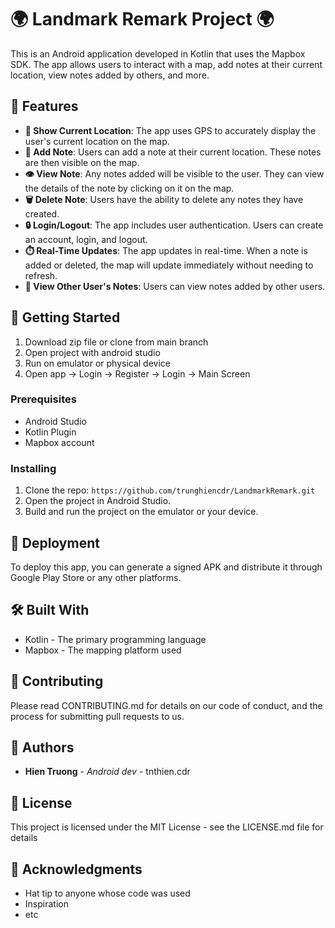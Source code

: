 
# 🌍 Landmark Remark Project 🌍

This is an Android application developed in Kotlin that uses the Mapbox SDK. The app allows users to interact with a map, add notes at their current location, view notes added by others, and more.

## 🚀 Features

- **📍 Show Current Location**: The app uses GPS to accurately display the user's current location on the map.
- **📝 Add Note**: Users can add a note at their current location. These notes are then visible on the map.
- **👁️ View Note**: Any notes added will be visible to the user. They can view the details of the note by clicking on it on the map.
- **🗑️ Delete Note**: Users have the ability to delete any notes they have created.
- **🔒 Login/Logout**: The app includes user authentication. Users can create an account, login, and logout.
- **⏱️ Real-Time Updates**: The app updates in real-time. When a note is added or deleted, the map will update immediately without needing to refresh.
- **👥 View Other User's Notes**: Users can view notes added by other users.

## 🏁 Getting Started

1. Download zip file or clone from main branch
2. Open project with android studio
3. Run on emulator or physical device
4. Open app -> Login -> Register -> Login -> Main Screen
   
### Prerequisites

- Android Studio
- Kotlin Plugin
- Mapbox account

### Installing

1. Clone the repo: `https://github.com/trunghiencdr/LandmarkRemark.git`
2. Open the project in Android Studio.
3. Build and run the project on the emulator or your device.


## 🚀 Deployment

To deploy this app, you can generate a signed APK and distribute it through Google Play Store or any other platforms.

## 🛠️ Built With

- Kotlin - The primary programming language
- Mapbox - The mapping platform used

## 🤝 Contributing

Please read CONTRIBUTING.md for details on our code of conduct, and the process for submitting pull requests to us.

## 👥 Authors

- **Hien Truong** - *Android dev* - tnthien.cdr

## 📜 License

This project is licensed under the MIT License - see the LICENSE.md file for details

## 🎉 Acknowledgments

- Hat tip to anyone whose code was used
- Inspiration
- etc
